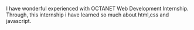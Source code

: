 I have wonderful experienced with OCTANET Web Development Internship. Through, this internship i have learned so much about html,css and javascript. 
